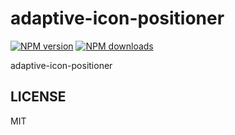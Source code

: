 # adaptive-icon-positioner

[![NPM version](https://img.shields.io/npm/v/adaptive-icon-positioner.svg?style=flat)](https://npmjs.org/package/adaptive-icon-positioner)
[![NPM downloads](http://img.shields.io/npm/dm/adaptive-icon-positioner.svg?style=flat)](https://npmjs.org/package/adaptive-icon-positioner)

adaptive-icon-positioner

## LICENSE

MIT
